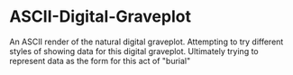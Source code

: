 # ASCII-Digital-Graveplot
An ASCII render of the natural digital graveplot. Attempting to try different styles of showing data for this digital graveplot. Ultimately trying to represent data as the form for this act of "burial"
